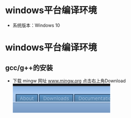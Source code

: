 # windows平台编译环境  
* 系统版本：Windows 10   
# windows平台编译环境  
## gcc/g++的安装
* 下载 mingw 网址 www.mingw.org
点击右上角Download  
![1.1.1](https://raw.githubusercontent.com/Rtx8080Ti/Hi-C/master/screenshots/2/1.1.1.png)
